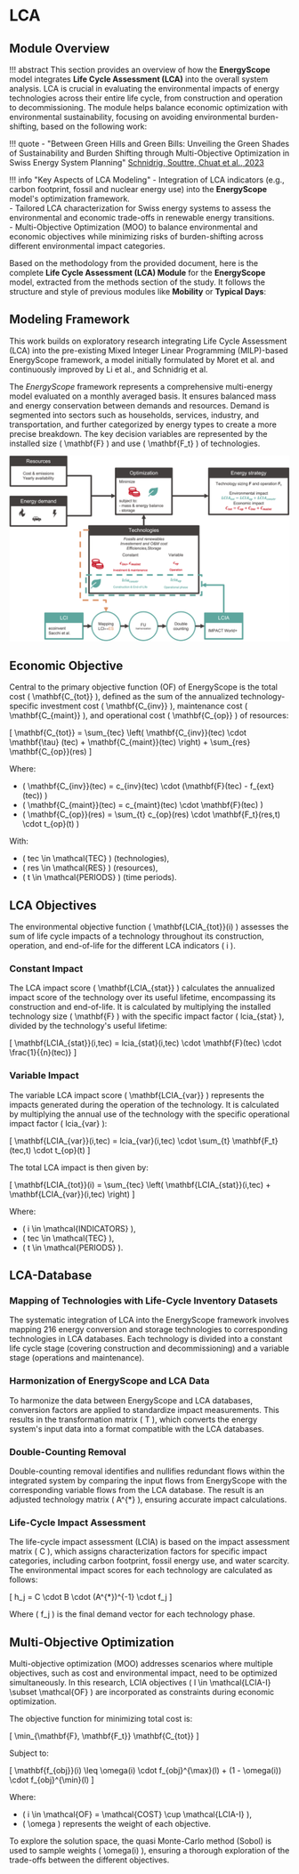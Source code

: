 # LCA

## Module Overview

!!! abstract
    This section provides an overview of how the **EnergyScope** model integrates **Life Cycle Assessment (LCA)** into the overall system analysis. LCA is crucial in evaluating the environmental impacts of energy technologies across their entire life cycle, from construction and operation to decommissioning. The module helps balance economic optimization with environmental sustainability, focusing on avoiding environmental burden-shifting, based on the following work:

!!! quote
    - "Between Green Hills and Green Bills: Unveiling the Green Shades of Sustainability and Burden Shifting through Multi-Objective Optimization in Swiss Energy System Planning" [Schnidrig, Souttre, Chuat et al., 2023](https://doi.org/10.48550/arXiv.2402.12973)

!!! info "Key Aspects of LCA Modeling"
    - Integration of LCA indicators (e.g., carbon footprint, fossil and nuclear energy use) into the **EnergyScope** model's optimization framework.  
    - Tailored LCA characterization for Swiss energy systems to assess the environmental and economic trade-offs in renewable energy transitions.  
    - Multi-Objective Optimization (MOO) to balance environmental and economic objectives while minimizing risks of burden-shifting across different environmental impact categories.  


Based on the methodology from the provided document, here is the complete **Life Cycle Assessment (LCA) Module** for the **EnergyScope** model, extracted from the methods section of the study. It follows the structure and style of previous modules like **Mobility** or **Typical Days**:


## Modeling Framework

This work builds on exploratory research integrating Life Cycle Assessment (LCA) into the pre-existing Mixed Integer Linear Programming (MILP)-based EnergyScope framework, a model initially formulated by Moret et al. and continuously improved by Li et al., and Schnidrig et al.

The *EnergyScope* framework represents a comprehensive multi-energy model evaluated on a monthly averaged basis. It ensures balanced mass and energy conservation between demands and resources. Demand is segmented into sectors such as households, services, industry, and transportation, and further categorized by energy types to create a more precise breakdown. The key decision variables are represented by the installed size \( \mathbf{F} \) and use \( \mathbf{F_t} \) of technologies.

![Graphical representation of the methodology integrating LCIA indicators into ES](../explanation/images/LCA/Methodology.png)

## Economic Objective

Central to the primary objective function (OF) of EnergyScope is the total cost \( \mathbf{C_{tot}} \), defined as the sum of the annualized technology-specific investment cost \( \mathbf{C_{inv}} \), maintenance cost \( \mathbf{C_{maint}} \), and operational cost \( \mathbf{C_{op}} \) of resources:

\[
\mathbf{C_{tot}} = \sum_{tec} \left( \mathbf{C_{inv}}(tec) \cdot \mathbf{\tau} (tec) + \mathbf{C_{maint}}(tec) \right) + \sum_{res} \mathbf{C_{op}}(res)
\]

Where:

- \( \mathbf{C_{inv}}(tec) = c_{inv}(tec) \cdot (\mathbf{F}(tec) - f_{ext}(tec)) \)  
- \( \mathbf{C_{maint}}(tec) = c_{maint}(tec) \cdot \mathbf{F}(tec) \)  
- \( \mathbf{C_{op}}(res) = \sum_{t} c_{op}(res) \cdot \mathbf{F_t}(res,t) \cdot t_{op}(t) \)  

With:

- \( tec \in \mathcal{TEC} \) (technologies),  
- \( res \in \mathcal{RES} \) (resources),  
- \( t \in \mathcal{PERIODS} \) (time periods).  

## LCA Objectives

The environmental objective function \( \mathbf{LCIA_{tot}}(i) \) assesses the sum of life cycle impacts of a technology throughout its construction, operation, and end-of-life for the different LCA indicators \( i \).

### Constant Impact

The LCA impact score \( \mathbf{LCIA_{stat}} \) calculates the annualized impact score of the technology over its useful lifetime, encompassing its construction and end-of-life. It is calculated by multiplying the installed technology size \( \mathbf{F} \) with the specific impact factor \( lcia_{stat} \), divided by the technology's useful lifetime:

\[
\mathbf{LCIA_{stat}}(i,tec) = lcia_{stat}(i,tec) \cdot \mathbf{F}(tec) \cdot \frac{1}{{n}(tec)}
\]

### Variable Impact

The variable LCA impact score \( \mathbf{LCIA_{var}} \) represents the impacts generated during the operation of the technology. It is calculated by multiplying the annual use of the technology with the specific operational impact factor \( lcia_{var} \):

\[
\mathbf{LCIA_{var}}(i,tec) = lcia_{var}(i,tec) \cdot \sum_{t} \mathbf{F_t}(tec,t) \cdot t_{op}(t)
\]

The total LCA impact is then given by:

\[
\mathbf{LCIA_{tot}}(i) = \sum_{tec} \left( \mathbf{LCIA_{stat}}(i,tec) + \mathbf{LCIA_{var}}(i,tec) \right)
\]

Where:

- \( i \in \mathcal{INDICATORS} \),  
- \( tec \in \mathcal{TEC} \),  
- \( t \in \mathcal{PERIODS} \).  

## LCA-Database

### Mapping of Technologies with Life-Cycle Inventory Datasets

The systematic integration of LCA into the EnergyScope framework involves mapping 216 energy conversion and storage technologies to corresponding technologies in LCA databases. Each technology is divided into a constant life cycle stage (covering construction and decommissioning) and a variable stage (operations and maintenance).

### Harmonization of EnergyScope and LCA Data

To harmonize the data between EnergyScope and LCA databases, conversion factors are applied to standardize impact measurements. This results in the transformation matrix \( T \), which converts the energy system's input data into a format compatible with the LCA databases.

### Double-Counting Removal

Double-counting removal identifies and nullifies redundant flows within the integrated system by comparing the input flows from EnergyScope with the corresponding variable flows from the LCA database. The result is an adjusted technology matrix \( A^{*} \), ensuring accurate impact calculations.

### Life-Cycle Impact Assessment

The life-cycle impact assessment (LCIA) is based on the impact assessment matrix \( C \), which assigns characterization factors for specific impact categories, including carbon footprint, fossil energy use, and water scarcity. The environmental impact scores for each technology are calculated as follows:

\[
h_j = C \cdot B \cdot (A^{*})^{-1} \cdot f_j
\]

Where \( f_j \) is the final demand vector for each technology phase.

## Multi-Objective Optimization

Multi-objective optimization (MOO) addresses scenarios where multiple objectives, such as cost and environmental impact, need to be optimized simultaneously. In this research, LCIA objectives \( l \in \mathcal{LCIA-I} \subset \mathcal{OF} \) are incorporated as constraints during economic optimization.

The objective function for minimizing total cost is:

\[
\min_{\mathbf{F}, \mathbf{F_t}} \mathbf{C_{tot}}
\]

Subject to:

\[
\mathbf{f_{obj}}(i) \leq \omega(i) \cdot f_{obj}^{\max}(l) + (1 - \omega(i)) \cdot f_{obj}^{\min}(l)
\]

Where:

- \( i \in \mathcal{OF} = \mathcal{COST} \cup \mathcal{LCIA-I} \),  
- \( \omega \) represents the weight of each objective.  

To explore the solution space, the quasi Monte-Carlo method (Sobol) is used to sample weights \( \omega(i) \), ensuring a thorough exploration of the trade-offs between the different objectives.
